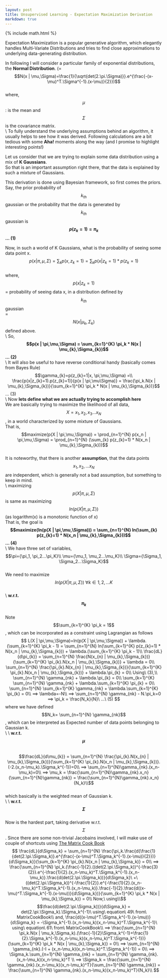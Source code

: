 ```yaml
---
layout: post
title: Unsupervised Learning - Expectation Maximization Derivation
markdown: true
---
```

{% include math.html %}

Expectation Maximization is a popular generative algorithm, which elegantly handles Multi-Variate Distributions and tries to find close approximations to underlying data-generating distribution.  

In following I will consider a particular family of exponential distributions,  
the **Normal Distribution**. (=$$N(x | \mu,\Sigma)=\frac{1}{\sqrt{det(2.\pi.\Sigma)}}.e^{\frac{-(x-\mu)^T.\Sigma^{-1}.(x-\mu)}{2}})$$  
where, $$\mu$$: is the mean and $$\Sigma$$ is the covariance matrix.  
\\
To fully understand the underlying assumptions behind an algorithm, it usually helps to see how it was derived. Following calculations are a bit tedious with some **Aha!** moments along the way (and I promise to highlight interesting points!) 

Let us consider that we are trying to explain some data distribution using a mix of **K Gaussians**.  
So that is an important assumption right there, that the data is explained by such a mixture of Gaussians.

This derivation is done using Bayesian framework, so first comes the priors.  
Say, the prior probability of $$k_{th}$$ gaussian or the probability that the data is generated by $$k_{th}$$ gaussian is  
**$$p(z_{k}=1) = \pi_{k}$$ ... (1)**  

Now, in such a world of K Gaussians, what is the probability of seeing some data point x.  
$$p(x | \pi,\mu,\Sigma)=\sum_{k} p(x, z_{k}=1) = \sum_{k} p(x | z_{k}=1) * p(z_{k}=1)$$  
where,  
$$p(x | z_{k}=1)$$ = probability of seeing data x, in a distribution defined by $$k_{th}$$ gaussian  
= $$N(x | \mu_{k},\Sigma_{k})$$ defined above.  
\\
So, **$$p(x | \pi,\mu,\Sigma) = \sum_{k=1}^{K} \pi_k * N(x | \mu_{k},\Sigma_{k})$$ ... (2)**  
\\
It will also be useful to have reverse conditional handy (basically comes from Bayes Rule)  
$$\gamma_{k}=p(z_{k}=1|x, \pi,\mu,\Sigma) =\\
\frac{p(x|z_{k}=1).p(z_{k}=1)}{p(x | \pi,\mu\Sigma)} = \frac{\pi_k.N(x | \mu_{k},\Sigma_{k})}{\sum_{k=1}^{K} \pi_k * N(x | \mu_{k},\Sigma_{k})}$$  ... (3)  
\\
Now **lets define what we are actually trying to accomplish here**  
We are basically trying to maximize the likelihood of all data, $$X={x_1, x_2, x_3...x_N}$$, in a world characterized by some mixture of Gaussians.  
That is,  $$maximize(p(X | \pi,\mu,\Sigma)) = \prod_{n=1}^{N} p(x_n | \pi,\mu,\Sigma) = \prod_{n=1}^{N} (\sum_{k} p(z_{k}=1) * N(x_n | \mu_{k},\Sigma_{k}))$$  
It is noteworthy, that there is another **assumption**, that the data points $${x_1, x_2, ... x_N}$$ are independent, which is generally not a bad assumption, but something to keep in mind.  
\\
maximizing $$p(X | \pi,\mu,\Sigma)$$ is same as maximizing $$ln(p(X | \pi,\mu,\Sigma))$$  (as logarithm(x) is a monotonic function of x)  
That is, the goal is  
**$$maximize(ln(p(X | \pi,\mu,\Sigma))) = \sum_{n=1}^{N}  ln(\sum_{k} p(z_{k}=1) * N(x_n | \mu_{k},\Sigma_{k}))$$ ... (4)**  
\\
We have three set of variables,  
$$\pi={\pi_1, \pi_2...\pi_K}\\
\mu={\mu_1, \mu_2...\mu_K}\\
\Sigma={\Sigma_1, \Sigma_2...\Sigma_K}$$  
We need to maximize $$ln(p(X | \pi,\mu,\Sigma))\ \forall k\in {1,2,...K}$$  
\\
**w.r.t. $$\pi_k$$**  
Note $$\sum_{k=1}^{K} \pi_k = 1$$, which can be incorporated as a constraint using Lagrangian as follows  
$$
L(X | \pi,\mu,\Sigma)=ln(p(X | \pi,\mu,\Sigma)) + \lambda.(\sum_{k=1}^{K} \pi_k - 1) = \sum_{n=1}^{N}  ln(\sum_{k=1}^{K} p(z_{k}=1) * N(x_n | \mu_{k},\Sigma_{k})) + \lambda.(\sum_{k=1}^{K} \pi_k - 1)\\   
\frac{dL}{d\pi_{k}} = \sum_{n=1}^{N} \frac{N(x_{n} | \mu_{k},\Sigma_{k})}{\sum_{k=1}^{K} \pi_{k}.N(x_n | \mu_{k},\Sigma_{k})} + \lambda = 0\\
\sum_{n=1}^{N} \frac{\pi_{k}.N(x_{n} | \mu_{k},\Sigma_{k})}{\sum_{k=1}^{K} \pi_{k}.N(x_n | \mu_{k},\Sigma_{k})} + \lambda.\pi_{k} = 0\\
Using\ (3),\\
\sum_{n=1}^{N} \gamma_{nk} + \lambda.\pi_{k} = 0\\
\sum_{k=1}^{K} \sum_{n=1}^{N} \gamma_{nk} + \lambda.\sum_{k=1}^{K} \pi_{k} = 0\\
\sum_{n=1}^{N} \sum_{k=1}^{K} \gamma_{nk} + \lambda.\sum_{k=1}^{K} \pi_{k} = 0\\
==> \lambda=-N\\
==> \sum_{n=1}^{N} \gamma_{nk} - N.\pi_k=0
==> \pi_k = \frac{N_k}{N}\ ...\ (5)
$$ where we have defined $$N_k= \sum_{n=1}^{N} \gamma_{nk}$$, which can be interpreted as Expected number of data points belonging to Gaussian k.  
\\
\\
**w.r.t. $$\mu$$**  
$$\frac{dL}{d\mu_{k}} = \sum_{n=1}^{N} \frac{\pi_{k}.N(x_{n} | \mu_{k},\Sigma_{k})}{\sum_{k=1}^{K} \pi_{k}.N(x_n | \mu_{k},\Sigma_{k})}.(-2.(x_n-\mu_k).\Sigma_k^{-1})=0\\
==> \sum_{n=1}^{N}\gamma_{nk}.(x_n-\mu_k)=0\\
==> \mu_k = \frac{\sum_{n=1}^{N}\gamma_{nk}.x_n}{\sum_{n=1}^{N}\gamma_{nk}} = \frac{\sum_{n=1}^{N}\gamma_{nk}.x_n}{N_k}\\$$  
which basically is the weighted mean of Gaussian k.  
\\
\\
**w.r.t. $$\Sigma$$**  
Now is the hardest part, taking derivative w.r.t. $$\Sigma$$. Since there are some non-trivial Jacobains involved, I will make use of couple of shortcuts using [The Matrix Cook Book](http://www2.imm.dtu.dk/pubdb/views/edoc_download.php/3274/pdf/imm3274.pdf)  
$$
\frac{dL}{d\Sigma_k} = \sum_{n=1}^{N} \frac{\pi_k.\frac{d(\frac{1}{det(2.\pi.\Sigma_k)}.e^{\frac{-(x-\mu)^T.\Sigma_k^{-1}.(x-\mu)}{2}})}{d\Sigma_k}}{\sum_{k=1}^{K} \pi_{k}.N(x_n | \mu_{k},\Sigma_k)} = 0\\
==> \frac{\sum_{n=1}^{N} \pi_k.(\frac{-1}{2}.((det(2.\pi.\Sigma_k))^{-\frac{3}{2}}.e^{-\frac{1}{2}.(x_n-\mu_k)^T.\Sigma_k^{-1}.(x_n-\mu_k)}.\frac{d(det(2.\pi.\Sigma_k))}{d\Sigma_k}\ +\ ((det(2.\pi.\Sigma_k))^{-\frac{1}{2}}.e^{-\frac{1}{2}.(x_n-\mu_k)^T.\Sigma_k^{-1}.(x_n-\mu_k)}.\frac{-1}{2}.\frac{d((x-\mu)^T.\Sigma_k^{-1}.(x-\mu))}{d\Sigma_k})}{\sum_{k=1}^{K} \pi_k * N(x | \mu_{k},\Sigma_k)} = 0\\
Now,\ using\\$$
$$\frac{d(det(2.\pi.\Sigma_k))}{d\Sigma_k} = det(2.\pi.\Sigma_k).\Sigma_k^{-1}\ using\ equation\ 49\ from\ MatrixCookBook\\
and, \frac{d((x-\mu)^T.\Sigma_k^{-1}.(x-\mu))}{d\Sigma_k} = -\Sigma_k^{-1}.(x_n-\mu_k)(x_n-\mu_k)^T.\Sigma_k^{-1}\ using\ equation\ 61\ from\ MatrixCookBook\\
==> \frac{\sum_{n=1}^{N} \pi_k.N(x | \mu_k,\Sigma_k).(\frac{-1}{2}\Sigma_k^{-1}+\frac{1}{2}.\Sigma_k^{-1}.(x_n-\mu_k)(x_n-\mu_k)^T.\Sigma_k^{-1})}{\sum_{k=1}^{K} \pi_k * N(x | \mu_{k},\Sigma_k)} = 0\\
==> \sum_{n=1}^{N} \gamma_{nk}.(-I + (x_n-\mu_k)(x_n-\mu_k)^T.\Sigma_k^{-1}) = 0\\
==> \Sigma_k.\sum_{n=1}^{N} \gamma_{nk} = \sum_{n=1}^{N} \gamma_{nk}.(x_n-\mu_k)(x_n-\mu_k)^T \\
==> \Sigma_k = \frac{\sum_{n=1}^{N} \gamma_{nk}.(x_n-\mu_k)(x_n-\mu_k)^T}{\sum_{n=1}^{N} \gamma_{nk}} =  \frac{\sum_{n=1}^{N} \gamma_{nk}.(x_n-\mu_k)(x_n-\mu_k)^T}{N_k}\\
$$
